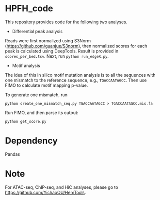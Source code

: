 
# HPFH_code

This repository provides code for the following two analyses. 

- Differential peak analysis

Reads were first normalized using S3Norm (https://github.com/guanjue/S3norm), then normalized scores for each peak is calculated using DeepTools. Result is provided in `scores_per_bed.tsv`. Next, run `python run_edgeR.py`.


- Motif analysis

The idea of this in silico motif mutation analysis is to all the sequences with one mismatch to the reference sequence, e.g., `TGACCAATAGCC`. Then use FIMO to calculate motif mapping p-value.

To generate one mismatch, run

```
python create_one_mismatch_seq.py TGACCAATAGCC > TGACCAATAGCC.mis.fa

```

Run FIMO, and then parse its output:

```
python get_score.py

```

# Dependency

Pandas

# Note

For ATAC-seq, ChIP-seq, and HiC analyses, please go to https://github.com/YichaoOU/HemTools. 

